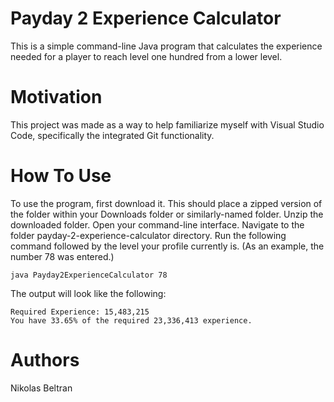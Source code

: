 # Payday 2 Experience Calculator

This is a simple command-line Java program that calculates the experience needed for a player to reach level one hundred from a lower level.

# Motivation

This project was made as a way to help familiarize myself with Visual Studio Code, specifically the integrated Git functionality.

# How To Use

To use the program, first download it. This should place a zipped version of the folder within your Downloads folder or similarly-named folder. Unzip the downloaded folder. Open your command-line interface. Navigate to the folder payday-2-experience-calculator directory. Run the following command followed by the level your profile currently is. (As an example, the number 78 was entered.)

	java Payday2ExperienceCalculator 78

The output will look like the following:

	Required Experience: 15,483,215
	You have 33.65% of the required 23,336,413 experience.

# Authors

Nikolas Beltran